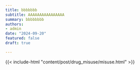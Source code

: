 ```yaml
---
title: bbbbbbb
subtitle: AAAAAAAAAAAAAAAA
summary: bbbbbbbb
authors:
- admin
date: "2024-09-20"
featured: false
draft: true

---
```


{{< include-html "content/post/drug_misuse/misuse.html" >}}
